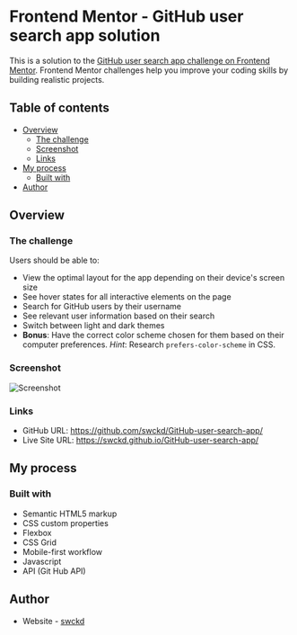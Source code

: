 # Frontend Mentor - GitHub user search app solution

This is a solution to the [GitHub user search app challenge on Frontend Mentor](https://www.frontendmentor.io/challenges/github-user-search-app-Q09YOgaH6). Frontend Mentor challenges help you improve your coding skills by building realistic projects.

## Table of contents

- [Overview](#overview)
  - [The challenge](#the-challenge)
  - [Screenshot](#screenshot)
  - [Links](#links)
- [My process](#my-process)
  - [Built with](#built-with)
- [Author](#author)

## Overview

### The challenge

Users should be able to:

- View the optimal layout for the app depending on their device's screen size
- See hover states for all interactive elements on the page
- Search for GitHub users by their username
- See relevant user information based on their search
- Switch between light and dark themes
- **Bonus**: Have the correct color scheme chosen for them based on their computer preferences. _Hint_: Research `prefers-color-scheme` in CSS.

### Screenshot

![Screenshot](https://github.com/swckd/GitHub-user-search-app/blob/gh-pages/assets/screenshot.jpg?raw=true)

### Links

- GitHub URL: https://github.com/swckd/GitHub-user-search-app/
- Live Site URL: https://swckd.github.io/GitHub-user-search-app/

## My process

### Built with

- Semantic HTML5 markup
- CSS custom properties
- Flexbox
- CSS Grid
- Mobile-first workflow
- Javascript
- API (Git Hub API)

## Author

- Website - [swckd](https://www.swckd.com)
